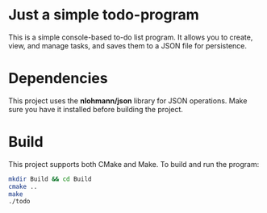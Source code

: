 # Just a simple todo-program
This is a simple console-based to-do list program. It allows you to create, view, and manage tasks, and saves them to a JSON file for persistence.

# Dependencies
This project uses the **nlohmann/json** library for JSON operations.
Make sure you have it installed before building the project.

# Build
This project supports both CMake and Make. To build and run the program:
``` bash
mkdir Build && cd Build
cmake ..
make
./todo
```